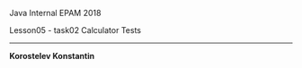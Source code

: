 Java Internal EPAM 2018

Lesson05 - task02 Calculator Tests 
_______________________  
**Korostelev Konstantin**  